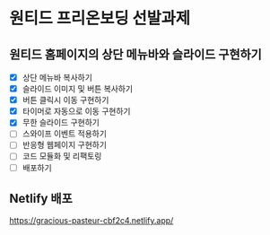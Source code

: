 # 원티드 프리온보딩 선발과제

## 원티드 홈페이지의 상단 메뉴바와 슬라이드 구현하기

- [x] 상단 메뉴바 복사하기
- [x] 슬라이드 이미지 및 버튼 복사하기
- [x] 버튼 클릭시 이동 구현하기
- [x] 타이머로 자동으로 이동 구현하기
- [x] 무한 슬라이드 구현하기
- [ ] 스와이프 이벤트 적용하기
- [ ] 반응형 웹페이지 구현하기
- [ ] 코드 모듈화 및 리팩토링
- [ ] 배포하기

## Netlify 배포

https://gracious-pasteur-cbf2c4.netlify.app/
